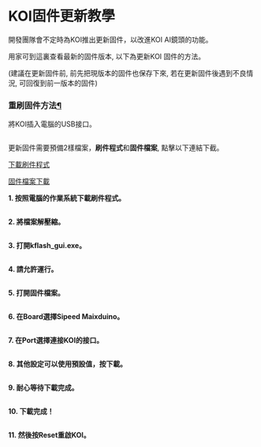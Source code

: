 # KOI固件更新教學

開發團隊會不定時為KOI推出更新固件，以改進KOI AI鏡頭的功能。

用家可到這裏查看最新的固件版本, 以下為更新KOI 固件的方法。

(建議在更新固件前, 前先把現版本的固件也保存下來, 若在更新固件後遇到不良情況, 可回復到前一版本的固件)

### **重刷固件方法**[¶](broken-reference)

將KOI插入電腦的USB接口。

<figure><img src="https://kittenbothk.readthedocs.io/en/latest/_images/usb.jpg" alt=""><figcaption></figcaption></figure>

更新固件需要預備2樣檔案，**刷件程式**和**固件檔案**, 點擊以下連結下截。

[下載刷件程式](https://dl.sipeed.com/MAIX/tools/kflash\_gui/kflash\_gui\_v1.6.5)

[固件檔案下載](updatehist.md)

**1. 按照電腦的作業系統下載刷件程式。**

<figure><img src="https://kittenbothk.readthedocs.io/en/latest/_images/16.png" alt=""><figcaption></figcaption></figure>

**2. 將檔案解壓縮。**

<figure><img src="https://kittenbothk.readthedocs.io/en/latest/_images/21.png" alt=""><figcaption></figcaption></figure>

**3. 打開kflash\_gui.exe。**

<figure><img src="https://kittenbothk.readthedocs.io/en/latest/_images/32.png" alt=""><figcaption></figcaption></figure>

**4. 請允許運行。**

<figure><img src="https://kittenbothk.readthedocs.io/en/latest/_images/42.png" alt=""><figcaption></figcaption></figure>

**5. 打開固件檔案。**

<figure><img src="https://kittenbothk.readthedocs.io/en/latest/_images/51.png" alt=""><figcaption></figcaption></figure>

**6. 在Board選擇Sipeed Maixduino。**

<figure><img src="https://kittenbothk.readthedocs.io/en/latest/_images/6.png" alt=""><figcaption></figcaption></figure>

**7. 在Port選擇連接KOI的接口。**

<figure><img src="https://kittenbothk.readthedocs.io/en/latest/_images/71.png" alt=""><figcaption></figcaption></figure>

**8. 其他設定可以使用預設值，按下載。**

<figure><img src="https://kittenbothk.readthedocs.io/en/latest/_images/81.png" alt=""><figcaption></figcaption></figure>

**9. 耐心等待下載完成。**

<figure><img src="https://kittenbothk.readthedocs.io/en/latest/_images/91.png" alt=""><figcaption></figcaption></figure>

**10. 下載完成！**

<figure><img src="https://kittenbothk.readthedocs.io/en/latest/_images/102.png" alt=""><figcaption></figcaption></figure>

**11. 然後按Reset重啟KOI。**

<figure><img src="https://kittenbothk.readthedocs.io/en/latest/_images/reset.jpg" alt=""><figcaption></figcaption></figure>
